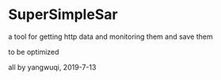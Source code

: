 # SuperSimpleSar
a tool for getting http data and monitoring them and save them


to be optimized


all by yangwuqi, 2019-7-13
